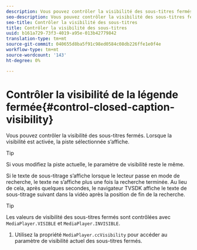 ```yaml
---
description: Vous pouvez contrôler la visibilité des sous-titres fermés. Lorsque la visibilité est activée, la piste sélectionnée s’affiche.
seo-description: Vous pouvez contrôler la visibilité des sous-titres fermés. Lorsque la visibilité est activée, la piste sélectionnée s’affiche.
seo-title: Contrôler la visibilité des sous-titres
title: Contrôler la visibilité des sous-titres
uuid: b161a729-73f3-4019-a95e-013b42779842
translation-type: tm+mt
source-git-commit: 040655d8ba5f91c98ed0584c08db226ffe1e0f4e
workflow-type: tm+mt
source-wordcount: '143'
ht-degree: 0%

---
```



# Contrôler la visibilité de la légende fermée{#control-closed-caption-visibility}

Vous pouvez contrôler la visibilité des sous-titres fermés. Lorsque la visibilité est activée, la piste sélectionnée s’affiche.

>[!TIP]
>
>Si vous modifiez la piste actuelle, le paramètre de visibilité reste le même.

Si le texte de sous-titrage s’affiche lorsque le lecteur passe en mode de recherche, le texte ne s’affiche plus une fois la recherche terminée. Au lieu de cela, après quelques secondes, le navigateur TVSDK affiche le texte de sous-titrage suivant dans la vidéo après la position de fin de la recherche.

>[!TIP]
>
>Les valeurs de visibilité des sous-titres fermés sont contrôlées avec `MediaPlayer.VISIBLE` et `MediaPlayer.INVISIBLE`.

1. Utilisez la propriété `MediaPlayer.ccVisibility` pour accéder au paramètre de visibilité actuel des sous-titres fermés.

